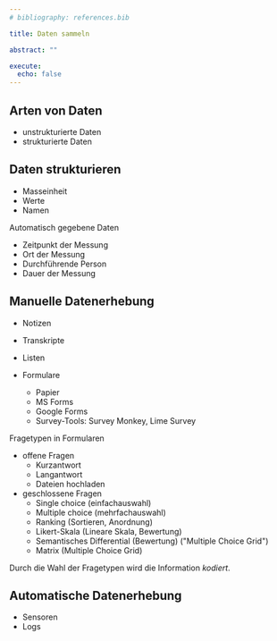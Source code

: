 ```yaml
---
# bibliography: references.bib

title: Daten sammeln

abstract: ""

execute: 
  echo: false
---
```


## Arten von Daten

- unstrukturierte Daten
- strukturierte Daten

## Daten strukturieren

- Masseinheit
- Werte
- Namen

Automatisch gegebene Daten

- Zeitpunkt der Messung
- Ort der Messung
- Durchführende Person
- Dauer der Messung

## Manuelle Datenerhebung

- Notizen
- Transkripte

- Listen
- Formulare
  - Papier
  - MS Forms
  - Google Forms
  - Survey-Tools: Survey Monkey, Lime Survey

Fragetypen in Formularen

- offene Fragen
  - Kurzantwort
  - Langantwort
  - Dateien hochladen
- geschlossene Fragen
  - Single choice (einfachauswahl)
  - Multiple choice (mehrfachauswahl)
  - Ranking (Sortieren, Anordnung)
  - Likert-Skala (Lineare Skala, Bewertung)
  - Semantisches Differential (Bewertung) ("Multiple Choice Grid")
  - Matrix (Multiple Choice Grid)

Durch die Wahl der Fragetypen wird die Information *kodiert*.

## Automatische Datenerhebung

- Sensoren
- Logs
